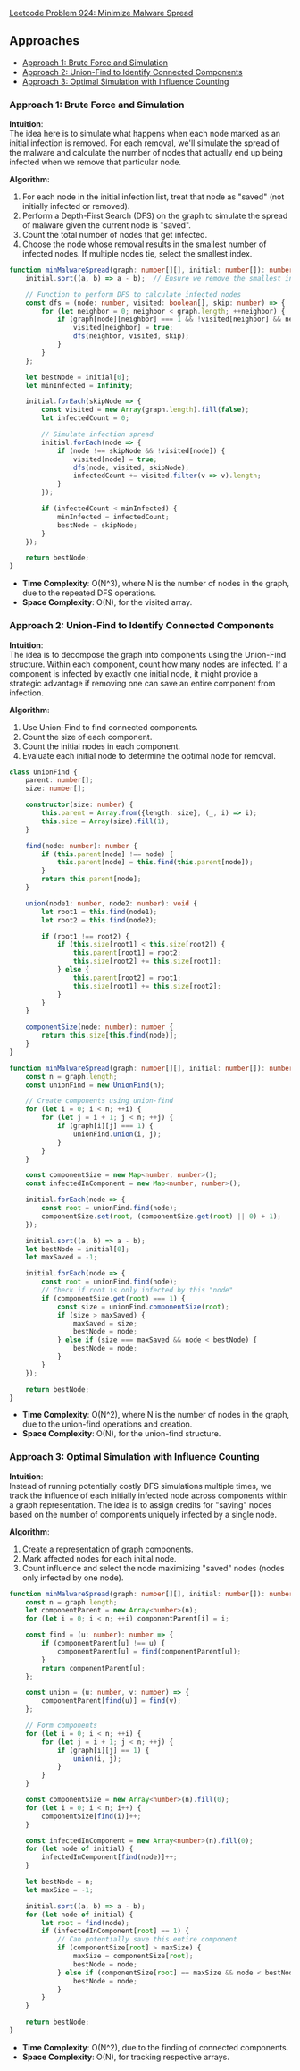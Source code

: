 [Leetcode Problem 924: Minimize Malware Spread](https://leetcode.com/problems/minimize-malware-spread/)

## Approaches
- [Approach 1: Brute Force and Simulation](#approach-1-brute-force-and-simulation)
- [Approach 2: Union-Find to Identify Connected Components](#approach-2-union-find-to-identify-connected-components)
- [Approach 3: Optimal Simulation with Influence Counting](#approach-3-optimal-simulation-with-influence-counting)

### Approach 1: Brute Force and Simulation

**Intuition**:  
The idea here is to simulate what happens when each node marked as an initial infection is removed. For each removal, we'll simulate the spread of the malware and calculate the number of nodes that actually end up being infected when we remove that particular node.

**Algorithm**:  
1. For each node in the initial infection list, treat that node as "saved" (not initially infected or removed).
2. Perform a Depth-First Search (DFS) on the graph to simulate the spread of malware given the current node is "saved".
3. Count the total number of nodes that get infected.
4. Choose the node whose removal results in the smallest number of infected nodes. If multiple nodes tie, select the smallest index.

```typescript
function minMalwareSpread(graph: number[][], initial: number[]): number {
    initial.sort((a, b) => a - b);  // Ensure we remove the smallest index in cases of ties

    // Function to perform DFS to calculate infected nodes
    const dfs = (node: number, visited: boolean[], skip: number) => {
        for (let neighbor = 0; neighbor < graph.length; ++neighbor) {
            if (graph[node][neighbor] === 1 && !visited[neighbor] && neighbor !== skip) {
                visited[neighbor] = true;
                dfs(neighbor, visited, skip);
            }
        }
    };

    let bestNode = initial[0];
    let minInfected = Infinity;

    initial.forEach(skipNode => {
        const visited = new Array(graph.length).fill(false);
        let infectedCount = 0;

        // Simulate infection spread
        initial.forEach(node => {
            if (node !== skipNode && !visited[node]) {
                visited[node] = true;
                dfs(node, visited, skipNode);
                infectedCount += visited.filter(v => v).length;
            }
        });

        if (infectedCount < minInfected) {
            minInfected = infectedCount;
            bestNode = skipNode;
        }
    });

    return bestNode;
}
```

- **Time Complexity**: O(N^3), where N is the number of nodes in the graph, due to the repeated DFS operations.
- **Space Complexity**: O(N), for the visited array.

### Approach 2: Union-Find to Identify Connected Components

**Intuition**:  
The idea is to decompose the graph into components using the Union-Find structure. Within each component, count how many nodes are infected. If a component is infected by exactly one initial node, it might provide a strategic advantage if removing one can save an entire component from infection.

**Algorithm**:  
1. Use Union-Find to find connected components.
2. Count the size of each component.
3. Count the initial nodes in each component.
4. Evaluate each initial node to determine the optimal node for removal.

```typescript
class UnionFind {
    parent: number[];
    size: number[];

    constructor(size: number) {
        this.parent = Array.from({length: size}, (_, i) => i);
        this.size = Array(size).fill(1);
    }

    find(node: number): number {
        if (this.parent[node] !== node) {
            this.parent[node] = this.find(this.parent[node]);
        }
        return this.parent[node];
    }

    union(node1: number, node2: number): void {
        let root1 = this.find(node1);
        let root2 = this.find(node2);

        if (root1 !== root2) {
            if (this.size[root1] < this.size[root2]) {
                this.parent[root1] = root2;
                this.size[root2] += this.size[root1];
            } else {
                this.parent[root2] = root1;
                this.size[root1] += this.size[root2];
            }
        }
    }

    componentSize(node: number): number {
        return this.size[this.find(node)];
    }
}

function minMalwareSpread(graph: number[][], initial: number[]): number {
    const n = graph.length;
    const unionFind = new UnionFind(n);

    // Create components using union-find
    for (let i = 0; i < n; ++i) {
        for (let j = i + 1; j < n; ++j) {
            if (graph[i][j] === 1) {
                unionFind.union(i, j);
            }
        }
    }

    const componentSize = new Map<number, number>();
    const infectedInComponent = new Map<number, number>();

    initial.forEach(node => {
        const root = unionFind.find(node);
        componentSize.set(root, (componentSize.get(root) || 0) + 1);
    });

    initial.sort((a, b) => a - b);
    let bestNode = initial[0];
    let maxSaved = -1;

    initial.forEach(node => {
        const root = unionFind.find(node);
        // Check if root is only infected by this "node"
        if (componentSize.get(root) === 1) {
            const size = unionFind.componentSize(root);
            if (size > maxSaved) {
                maxSaved = size;
                bestNode = node;
            } else if (size === maxSaved && node < bestNode) {
                bestNode = node;
            }
        }
    });

    return bestNode;
}
```

- **Time Complexity**: O(N^2), where N is the number of nodes in the graph, due to the union-find operations and creation.
- **Space Complexity**: O(N), for the union-find structure.

### Approach 3: Optimal Simulation with Influence Counting

**Intuition**:  
Instead of running potentially costly DFS simulations multiple times, we track the influence of each initially infected node across components within a graph representation. The idea is to assign credits for "saving" nodes based on the number of components uniquely infected by a single node.

**Algorithm**:  
1. Create a representation of graph components.
2. Mark affected nodes for each initial node.
3. Count influence and select the node maximizing "saved" nodes (nodes only infected by one node).

```typescript
function minMalwareSpread(graph: number[][], initial: number[]): number {
    const n = graph.length;
    let componentParent = new Array<number>(n);
    for (let i = 0; i < n; ++i) componentParent[i] = i;

    const find = (u: number): number => {
        if (componentParent[u] !== u) {
            componentParent[u] = find(componentParent[u]);
        }
        return componentParent[u];
    };

    const union = (u: number, v: number) => {
        componentParent[find(u)] = find(v);
    };

    // Form components
    for (let i = 0; i < n; ++i) {
        for (let j = i + 1; j < n; ++j) {
            if (graph[i][j] == 1) {
                union(i, j);
            }
        }
    }

    const componentSize = new Array<number>(n).fill(0);
    for (let i = 0; i < n; i++) {
        componentSize[find(i)]++;
    }

    const infectedInComponent = new Array<number>(n).fill(0);
    for (let node of initial) {
        infectedInComponent[find(node)]++;
    }

    let bestNode = n;
    let maxSize = -1;

    initial.sort((a, b) => a - b);
    for (let node of initial) {
        let root = find(node);
        if (infectedInComponent[root] == 1) {
            // Can potentially save this entire component
            if (componentSize[root] > maxSize) {
                maxSize = componentSize[root];
                bestNode = node;
            } else if (componentSize[root] == maxSize && node < bestNode) {
                bestNode = node;
            }
        }
    }

    return bestNode;
}
```

- **Time Complexity**: O(N^2), due to the finding of connected components.
- **Space Complexity**: O(N), for tracking respective arrays.


